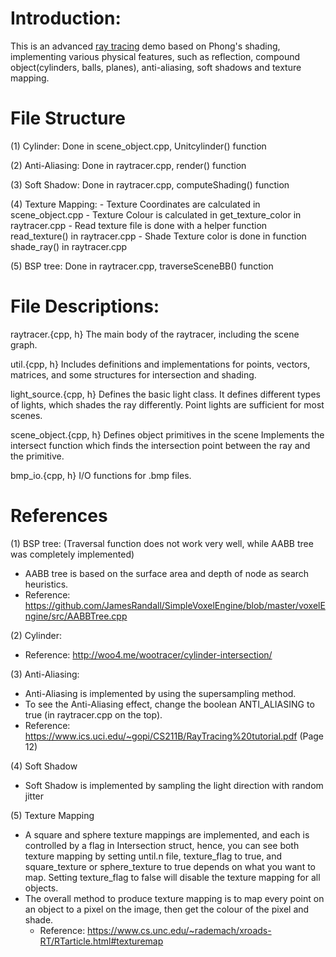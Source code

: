 # Introduction:

This is an advanced [ray tracing] demo based on Phong's shading, implementing various physical features, such as reflection, compound object(cylinders, balls, planes), anti-aliasing, soft shadows and texture mapping.

#  File Structure

(1) Cylinder: Done in scene_object.cpp, Unitcylinder() function

(2) Anti-Aliasing: Done in raytracer.cpp, render() function  

(3) Soft Shadow: Done in raytracer.cpp, computeShading() function
 
(4) Texture Mapping: 
	- Texture Coordinates are calculated in scene_object.cpp
	- Texture Colour is calculated in get_texture_color in raytracer.cpp
	- Read texture file is done with a helper function read_texture() in raytracer.cpp 
	- Shade Texture color is done in function shade_ray() in raytracer.cpp 

(5) BSP tree: Done in raytracer.cpp, traverseSceneBB() function

# File Descriptions:

raytracer.{cpp, h} 
The main body of the raytracer, including the scene graph. 

util.{cpp, h}
Includes definitions and implementations for points, vectors, matrices, 
and some structures for intersection and shading.  

light_source.{cpp, h}
Defines the basic light class. It defines different types of 
lights, which shades the ray differently.  Point lights are sufficient 
for most scenes.  

scene_object.{cpp, h}
Defines object primitives in the scene 
Implements the intersect function which finds the intersection point 
between the ray and the primitive. 

bmp_io.{cpp, h}
I/O functions for .bmp files.

# References

(1) BSP tree: (Traversal function does not work very well, while AABB tree was completely implemented)
- AABB tree is based on the surface area and depth of node as search heuristics. 
- Reference: https://github.com/JamesRandall/SimpleVoxelEngine/blob/master/voxelEngine/src/AABBTree.cpp

(2) Cylinder: 
- Reference: http://woo4.me/wootracer/cylinder-intersection/

(3) Anti-Aliasing:  
- Anti-Aliasing is implemented by using the supersampling method. 
- To see the Anti-Aliasing effect, change the boolean ANTI_ALIASING to true (in raytracer.cpp on the top). 
- Reference: https://www.ics.uci.edu/~gopi/CS211B/RayTracing%20tutorial.pdf (Page 12)

(4) Soft Shadow
- Soft Shadow is implemented by sampling the light direction with random jitter

(5) Texture Mapping
- A square and sphere texture mappings are implemented, and each is controlled by a flag in Intersection struct, hence, you can see both texture mapping by setting until.n file, texture_flag to true, and square_texture or sphere_texture to true depends on what you want to map. Setting texture_flag to false will disable the texture mapping for all objects. 
- The overall method to produce texture mapping is to map every point on an object to a pixel on the image, then get the colour of the pixel and shade. 
	- Reference: https://www.cs.unc.edu/~rademach/xroads-RT/RTarticle.html#texturemap


[ray tracing]: <https://en.wikipedia.org/wiki/Ray_tracing_(graphics)>